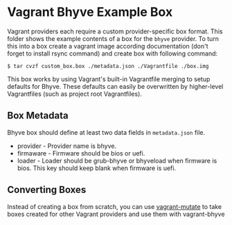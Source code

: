 # Vagrant Bhyve Example Box

Vagrant providers each require a custom provider-specific box format.
This folder shows the example contents of a box for the `bhyve` provider.
To turn this into a box create a vagrant image according documentation (don't
    forget to install rsync command) and create box with following command:

```
$ tar cvzf custom_box.box ./metadata.json ./Vagrantfile ./box.img
```

This box works by using Vagrant's built-in Vagrantfile merging to setup
defaults for Bhyve. These defaults can easily be overwritten by higher-level
Vagrantfiles (such as project root Vagrantfiles).

## Box Metadata

Bhyve box should define at least two data fields in `metadata.json` file.

* provider - Provider name is bhyve.
* firmaware - Firmware should be bios or uefi.
* loader - Loader should be grub-bhyve or bhyveload when firmware is bios. This key should keep blank when firmware is uefi.

## Converting Boxes

Instead of creating a box from scratch, you can use 
[vagrant-mutate](https://github.com/sciurus/vagrant-mutate) 
to take boxes created for other Vagrant providers and use them 
with vagrant-bhyve
